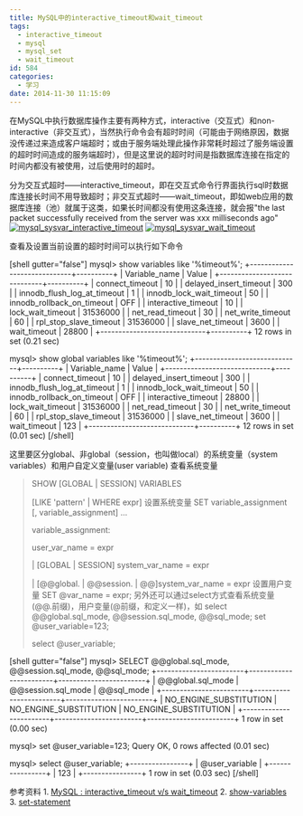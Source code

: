```yaml
---
title: MySQL中的interactive_timeout和wait_timeout
tags:
  - interactive_timeout
  - mysql
  - mysql_set
  - wait_timeout
id: 584
categories:
  - 学习
date: 2014-11-30 11:15:09
---
```


在MySQL中执行数据库操作主要有两种方式，interactive（交互式）和non-interactive（非交互式），当然执行命令会有超时时间（可能由于网络原因，数据没传递过来造成客户端超时；或由于服务端处理此操作非常耗时超过了服务端设置的超时时间造成的服务端超时），但是这里说的超时时间是指数据库连接在指定的时间内都没有被使用，过后使用时的超时。

分为交互式超时——interactive_timeout，即在交互式命令行界面执行sql时数据库连接长时间不用导致超时；非交互式超时——wait_timeout，即如web应用的数据库连接（池）就属于这类，如果长时间都没有使用这条连接，就会报"the last packet successfully received from the server was xxx milliseconds ago"
[![mysql_sysvar_interactive_timeout](http://202.203.209.55:8080/wp-content/uploads/2014/11/mysql_sysvar_interactive_timeout.png)](http://202.203.209.55:8080/wp-content/uploads/2014/11/mysql_sysvar_interactive_timeout.png "http://dev.mysql.com/doc/refman/5.7/en/server-system-variables.html#sysvar_interactive_timeout")
[![mysql_sysvar_wait_timeout](http://202.203.209.55:8080/wp-content/uploads/2014/11/mysql_sysvar_wait_timeout.png)](http://202.203.209.55:8080/wp-content/uploads/2014/11/mysql_sysvar_wait_timeout.png "http://dev.mysql.com/doc/refman/5.7/en/server-system-variables.html#sysvar_wait_timeout")

查看及设置当前设置的超时时间可以执行如下命令

[shell gutter="false"]
mysql&gt; show variables like '%timeout%';
+-----------------------------+----------+
| Variable_name               | Value    |
+-----------------------------+----------+
| connect_timeout             | 10       |
| delayed_insert_timeout      | 300      |
| innodb_flush_log_at_timeout | 1        |
| innodb_lock_wait_timeout    | 50       |
| innodb_rollback_on_timeout  | OFF      |
| interactive_timeout         | 10       |
| lock_wait_timeout           | 31536000 |
| net_read_timeout            | 30       |
| net_write_timeout           | 60       |
| rpl_stop_slave_timeout      | 31536000 |
| slave_net_timeout           | 3600     |
| wait_timeout                | 28800    |
+-----------------------------+----------+
12 rows in set (0.21 sec)

mysql&gt; show global variables like '%timeout%';
+-----------------------------+----------+
| Variable_name               | Value    |
+-----------------------------+----------+
| connect_timeout             | 10       |
| delayed_insert_timeout      | 300      |
| innodb_flush_log_at_timeout | 1        |
| innodb_lock_wait_timeout    | 50       |
| innodb_rollback_on_timeout  | OFF      |
| interactive_timeout         | 28800    |
| lock_wait_timeout           | 31536000 |
| net_read_timeout            | 30       |
| net_write_timeout           | 60       |
| rpl_stop_slave_timeout      | 31536000 |
| slave_net_timeout           | 3600     |
| wait_timeout                | 123      |
+-----------------------------+----------+
12 rows in set (0.01 sec)
[/shell]

这里要区分global、非global（session，也叫做local）的系统变量（system variables）和用户自定义变量(user variable)
查看系统变量
> SHOW [GLOBAL | SESSION] VARIABLES> 
> [LIKE 'pattern' | WHERE expr]
设置系统变量
> SET variable_assignment [, variable_assignment] ...> 
> 
> variable_assignment:> 
> user_var_name = expr> 
> | [GLOBAL | SESSION] system_var_name = expr> 
> | [@@global. | @@session. | @@]system_var_name = expr
设置用户变量
> SET @var_name = expr;
另外还可以通过select方式查看系统变量(@@.前缀)，用户变量(@前缀，和定义一样)，如
> select @@global.sql_mode, @@session.sql_mode, @@sql_mode;
> set @user_variable=123;> 
> select @user_variable;

[shell gutter="false"]
mysql&gt; SELECT @@global.sql_mode, @@session.sql_mode, @@sql_mode;
+------------------------+------------------------+------------------------+
| @@global.sql_mode      | @@session.sql_mode     | @@sql_mode             |
+------------------------+------------------------+------------------------+
| NO_ENGINE_SUBSTITUTION | NO_ENGINE_SUBSTITUTION | NO_ENGINE_SUBSTITUTION |
+------------------------+------------------------+------------------------+
1 row in set (0.00 sec)

mysql&gt; set @user_variable=123;
Query OK, 0 rows affected (0.01 sec)

mysql&gt; select @user_variable;
+----------------+
| @user_variable |
+----------------+
|            123 |
+----------------+
1 row in set (0.03 sec)
[/shell]

参考资料
1\. [MySQL : interactive_timeout v/s wait_timeout](http://www.serveridol.com/2012/04/13/mysql-interactive_timeout-vs-wait_timeout/)
2\. [show-variables](http://dev.mysql.com/doc/refman/5.7/en/show-variables.html)
3\. [set-statement](http://dev.mysql.com/doc/refman/5.7/en/set-statement.html)